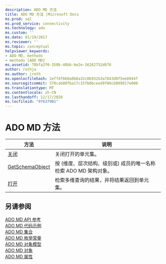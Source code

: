 ```yaml
---
description: ADO MD 方法
title: ADO MD 方法 |Microsoft Docs
ms.prod: sql
ms.prod_service: connectivity
ms.technology: ado
ms.custom: ''
ms.date: 01/19/2017
ms.reviewer: ''
ms.topic: conceptual
helpviewer_keywords:
- ADO MD, methods
- methods [ADO MD]
ms.assetid: 78bfa2f0-358b-40bb-be2e-16262752d676
author: rothja
ms.author: jroth
ms.openlocfilehash: 2effdf660a0b8a32c0b932b3a7843d0f5ee8944f
ms.sourcegitcommit: 370cab80fba17c15fb0bceed9f80cb099017e000
ms.translationtype: MT
ms.contentlocale: zh-CN
ms.lasthandoff: 12/17/2020
ms.locfileid: "97637901"
---
```

# <a name="ado-md-methods"></a>ADO MD 方法

|方法|说明|  
|-|-|  
|[关闭](./close-method-ado-md.md)|关闭打开的单元集。|  
|[GetSchemaObject](./getschemaobject-method-ado-md.md)|按 (维度、层次结构、级别或) 成员的唯一名称检索 ADO MD 架构对象。|  
|[打开](./open-method-ado-md.md)|检索多维查询的结果，并将结果返回到单元集。|  
  
## <a name="see-also"></a>另请参阅  
 [ADO MD API 参考](./ado-md-object-model.md)   
 [ADO MD 代码示例](./ado-md-code-examples.md)   
 [ADO MD 集合](./ado-md-collections.md)   
 [ADO MD 枚举常量](./ado-md-enumerated-constants.md)   
 [ADO MD 对象模型](./ado-md-object-model.md)   
 [ADO MD 对象](./ado-md-objects.md)   
 [ADO MD 属性](./ado-md-properties.md)
